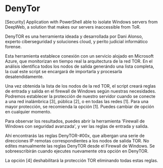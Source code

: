 # DenyTor
[Security] Application with PowerShell able to isolate Windows servers from DeepWeb, a solution that makes our servers inaccessible from ToR.

DenyTOR es una herramienta ideada y desarrollada por Dani Alonso, experto ciberseguridad y soluciones cloud, y perito judicial informático forense.                                            
                                                                                      
Esta herramienta establece conexión con un servicio alojado en Microsoft Azure, que monitorizan en tiempo real la arquitectura de la red TOR. En el análisis identifica todos los nodos de salida generándo una lista completa, la cual este script se encargará de importarla y procesarla desatendidamente.

Una vez obtenida la lista de los nodos de la red TOR, el script creará reglas de entrada y salida en el firewall de Windows según nuestras necesidades.
Podremos establecer la protección de nuestro servidor cuando se conecte a una red inalámbrica [3], pública [2], o en todas las redes [1]. Para una mayor protección, se recomienda la opción [1]. Puedes cambiar de opción en cualquier momento.

Para observar los resultados, puedes abrir la herramienta 'Firewall de Windows con seguridad avanzada', y ver las reglas de entrada y salida.

Ahí encontrarás las reglas DenyTOR-#00x, que albergan una serie de direcciones IP remotas correspondientes a los nodos de salida TOR. 
No edites manualmente las reglas DenyTOR desde el Firewall de Windows. Se sobreescribirán cuando ejecutes nuevamente otra opción en DenyTOR.
 
 La opción [4] deshabilitará la protección TOR eliminando todas estas reglas.
